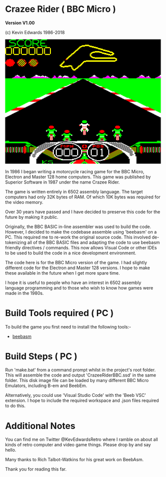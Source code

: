 # Crazee Rider ( BBC Micro )

**Version V1.00**

(c) Kevin Edwards 1986-2018

![Screenshot](screenshot.png)

In 1986 I began writing a motorcycle racing game for the BBC Micro, Electron and Master 128 home computers. This game was published by Superior Software in 1987 under the name Crazee Rider.

The game is written entirely in 6502 assembly language. The target computers had only 32K bytes of RAM. Of which 10K bytes was required for the video memory.

Over 30 years have passed and I have decided to preserve this code for the future by making it public.

Originally, the BBC BASIC in-line assembler was used to build the code. However, I decided to make the codebase assemble using 'beebasm' on a PC. This required me to re-work the original source code. This involved de-tokenizing all of the BBC BASIC files and adapting the code to use beebasm friendly directives / commands. This now allows Visual Code or other IDEs to be used to build the code in a nice development environment.

The code here is for the BBC Micro version of the game. I had slightly different code for the Electron and Master 128 versions. I hope to make these available in the future when I get more spare time.

I hope it is useful to people who have an interest in 6502 assembly language programming and to those who wish to know how games were made in the 1980s.


# Build Tools required ( PC )

To build the game you first need to install the following tools:-

* [beebasm](https://github.com/stardot/beebasm)


# Build Steps ( PC )

Run 'make.bat' from a command prompt whilst in the project's root folder. This will assemble the code and output 'CrazeeRiderBBC.ssd' in the same folder. This disk image file can be loaded by many different BBC Micro Emulators, including B-em and BeebEm.

Alternatively, you could use 'Visual Studio Code' with the 'Beeb VSC' extension. I hope to include the required workspace and .json files required to do this.


# Additional Notes

You can find me on Twitter @KevEdwardsRetro where I ramble on about all kinds of retro computer and video game things. Please drop by and say hello.

Many thanks to Rich Talbot-Watkins for his great work on BeebAsm.

Thank you for reading this far.
